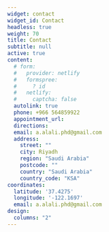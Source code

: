 ```yaml
---
widget: contact
widget_id: Contact
headless: true
weight: 70
title: Contact
subtitle: null
active: true
content:
  # form:
  #   provider: netlify
  #   formspree:
  #     ? id
  #   netlify:
  #     captcha: false
  autolink: true
  phone: +966 564859922
  appointment_url: 
  directions:
  email: a.alali.phd@gmail.com 
  address:
    street: ""
    city: Riyadh
    region: "Saudi Arabia"
    postcode: ""
    country: "Saudi Arabia"
    country_code: "KSA"
coordinates:
  latitude: '37.4275'
  longitude: '-122.1697'
  email: a.alali.phd@gmail.com
design:
  columns: "2"
---
```

